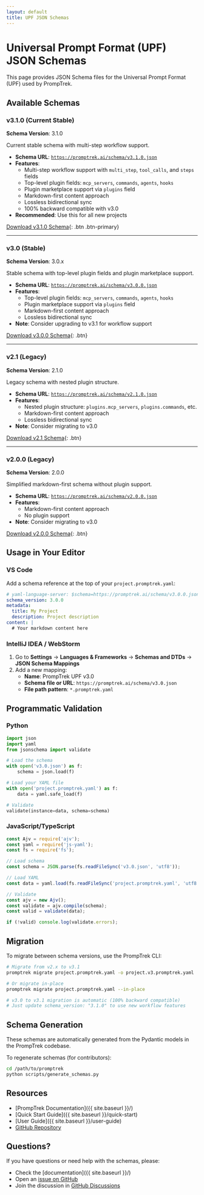```yaml
---
layout: default
title: UPF JSON Schemas
---
```


# Universal Prompt Format (UPF) JSON Schemas

This page provides JSON Schema files for the Universal Prompt Format (UPF) used by PrompTrek.

## Available Schemas

<!-- <div class="schema-list"> -->


### v3.1.0 (Current Stable)

**Schema Version**: 3.1.0

Current stable schema with multi-step workflow support.

- **Schema URL**: [`https://promptrek.ai/schema/v3.1.0.json`](v3.1.0.json)
- **Features**:
  - Multi-step workflow support with `multi_step`, `tool_calls`, and `steps` fields
  - Top-level plugin fields: `mcp_servers`, `commands`, `agents`, `hooks`
  - Plugin marketplace support via `plugins` field
  - Markdown-first content approach
  - Lossless bidirectional sync
  - 100% backward compatible with v3.0
- **Recommended**: Use this for all new projects

[Download v3.1.0 Schema](v3.1.0.json){: .btn .btn-primary}

---

### v3.0 (Stable)

**Schema Version**: 3.0.x

Stable schema with top-level plugin fields and plugin marketplace support.

- **Schema URL**: [`https://promptrek.ai/schema/v3.0.0.json`](v3.0.0.json)
- **Features**:
  - Top-level plugin fields: `mcp_servers`, `commands`, `agents`, `hooks`
  - Plugin marketplace support via `plugins` field
  - Markdown-first content approach
  - Lossless bidirectional sync
- **Note**: Consider upgrading to v3.1 for workflow support

[Download v3.0.0 Schema](v3.0.0.json){: .btn}

---

### v2.1 (Legacy)

**Schema Version**: 2.1.0

Legacy schema with nested plugin structure.

- **Schema URL**: [`https://promptrek.ai/schema/v2.1.0.json`](v2.1.0.json)
- **Features**:
  - Nested plugin structure: `plugins.mcp_servers`, `plugins.commands`, etc.
  - Markdown-first content approach
  - Lossless bidirectional sync
- **Note**: Consider migrating to v3.0

[Download v2.1 Schema](v2.1.json){: .btn}

---

### v2.0.0 (Legacy)

**Schema Version**: 2.0.0

Simplified markdown-first schema without plugin support.

- **Schema URL**: [`https://promptrek.ai/schema/v2.0.0.json`](v2.0.0.json)
- **Features**:
  - Markdown-first content approach
  - No plugin support
- **Note**: Consider migrating to v3.0

[Download v2.0.0 Schema](v2.0.0.json){: .btn}

<!-- </div> -->

## Usage in Your Editor

### VS Code

Add a schema reference at the top of your `project.promptrek.yaml`:

```yaml
# yaml-language-server: $schema=https://promptrek.ai/schema/v3.0.0.json
schema_version: 3.0.0
metadata:
  title: My Project
  description: Project description
content: |
  # Your markdown content here
```

### IntelliJ IDEA / WebStorm

1. Go to **Settings** → **Languages & Frameworks** → **Schemas and DTDs** → **JSON Schema Mappings**
2. Add a new mapping:
   - **Name**: PrompTrek UPF v3.0
   - **Schema file or URL**: `https://promptrek.ai/schema/v3.0.json`
   - **File path pattern**: `*.promptrek.yaml`

## Programmatic Validation

### Python

```python
import json
import yaml
from jsonschema import validate

# Load the schema
with open('v3.0.json') as f:
    schema = json.load(f)

# Load your YAML file
with open('project.promptrek.yaml') as f:
    data = yaml.safe_load(f)

# Validate
validate(instance=data, schema=schema)
```

### JavaScript/TypeScript

```javascript
const Ajv = require('ajv');
const yaml = require('js-yaml');
const fs = require('fs');

// Load schema
const schema = JSON.parse(fs.readFileSync('v3.0.json', 'utf8'));

// Load YAML
const data = yaml.load(fs.readFileSync('project.promptrek.yaml', 'utf8'));

// Validate
const ajv = new Ajv();
const validate = ajv.compile(schema);
const valid = validate(data);

if (!valid) console.log(validate.errors);
```

## Migration

To migrate between schema versions, use the PrompTrek CLI:

```bash
# Migrate from v2.x to v3.1
promptrek migrate project.promptrek.yaml -o project.v3.promptrek.yaml

# Or migrate in-place
promptrek migrate project.promptrek.yaml --in-place

# v3.0 to v3.1 migration is automatic (100% backward compatible)
# Just update schema_version: "3.1.0" to use new workflow features
```

## Schema Generation

These schemas are automatically generated from the Pydantic models in the PrompTrek codebase.

To regenerate schemas (for contributors):

```bash
cd /path/to/promptrek
python scripts/generate_schemas.py
```

## Resources

- [PrompTrek Documentation]({{ site.baseurl }}/)
- [Quick Start Guide]({{ site.baseurl }}/quick-start)
- [User Guide]({{ site.baseurl }}/user-guide)
- [GitHub Repository](https://github.com/flamingquaks/promptrek)

## Questions?

If you have questions or need help with the schemas, please:

- Check the [documentation]({{ site.baseurl }}/)
- Open an [issue on GitHub](https://github.com/flamingquaks/promptrek/issues)
- Join the discussion in [GitHub Discussions](https://github.com/flamingquaks/promptrek/discussions)
